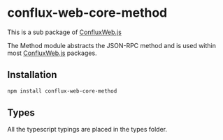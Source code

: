 # conflux-web-core-method

This is a sub package of [ConfluxWeb.js][repo]

The Method module abstracts the JSON-RPC method and is used within most [ConfluxWeb.js][repo] packages.

## Installation

```bash
npm install conflux-web-core-method
```

## Types 

All the typescript typings are placed in the types folder. 

[repo]: https://github.com/Conflux-Chain/ConfluxWeb
